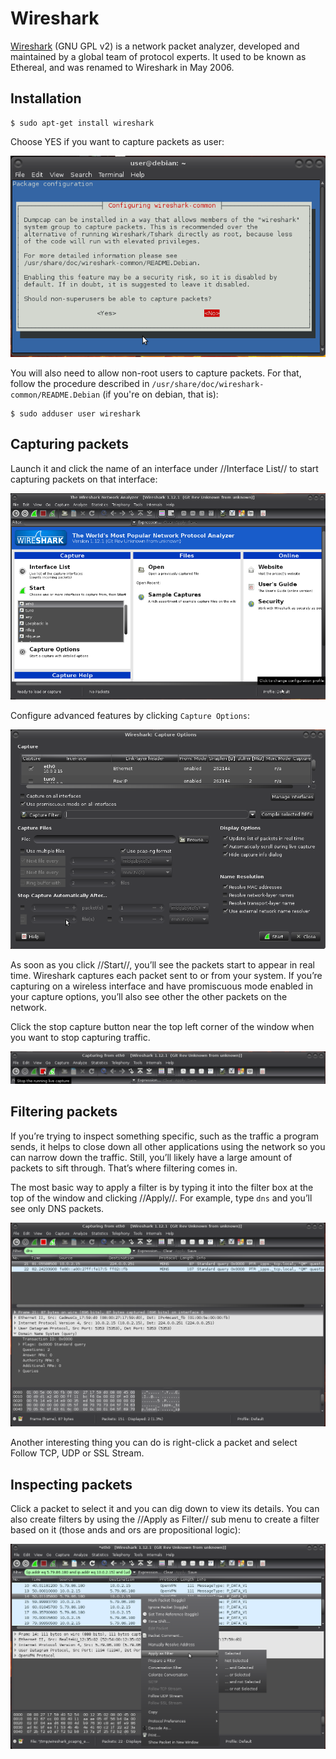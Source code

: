 # Wireshark

[Wireshark](https://www.wireshark.org/) (GNU GPL v2) is a network packet analyzer, developed and maintained by a global team of protocol experts. It used to be known as Ethereal, and was renamed to Wireshark in May 2006. 

## Installation 
    
    $ sudo apt-get install wireshark

Choose YES if you want to capture packets as user: 

![Say yes](../assets/images/configuring-wireshark-common.png)

You will also need to allow non-root users to capture packets. For that, follow the procedure described in `/usr/share/doc/wireshark-common/README.Debian` (if you're on debian, that is):

    $ sudo adduser user wireshark

##  Capturing packets
Launch it and click the name of an interface under //Interface List// to start capturing packets on that interface: 

![Interface list](../assets/images/interface-list.png)

Configure advanced features by clicking `Capture Options`: 

![Capture options](../assets/images/capture-options.png)

As soon as you click //Start//, you’ll see the packets start to appear in real time. Wireshark captures each packet sent to or from your system. If you’re capturing on a wireless interface and have promiscuous mode enabled in your capture options, you’ll also see other the other packets on the network.

Click the stop capture button near the top left corner of the window when you want to stop capturing traffic. 

![Stop capture](../assets/images/stop-capture.png)

## Filtering packets 

If you’re trying to inspect something specific, such as the traffic a program sends, it helps to close down all other applications using the network so you can narrow down the traffic. Still, you’ll likely have a large amount of packets to sift through. That’s where filtering comes in.

The most basic way to apply a filter is by typing it into the filter box at the top of the window and clicking //Apply//. For example, type `dns` and you’ll see only DNS packets. 

![Filtering](../assets/images/filtering.png)

Another interesting thing you can do is right-click a packet and select Follow TCP, UDP or SSL Stream.

## Inspecting packets
Click a packet to select it and you can dig down to view its details. You can also create filters by using the //Apply as Filter// sub menu to create a filter based on it (those ands and ors are propositional logic): 

![Set filter based on package](../assets/images/set-filter-based-on-packet.png)

